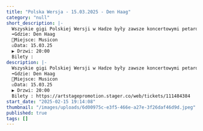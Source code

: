 ```yaml
---
title: "Polska Wersja - 15.03.2025 - Den Haag"
category: "null"
short_description: |-
  Wszyskie gigi Polskiej Wersji w Hadze były zawsze koncertowymi petardami, w wypełnionym po brzegi klubie Musicon! Zapraszamy wszystkich na ten koncert, gdyż tak będzie i tym razem.
  ➡️Gdzie: Den Haag
  📍Miejsce: Musicon
  ☑️Data: 15.03.25
  ▶️ Drzwi: 20:00
  Bilety :
description: |-
  Wszyskie gigi Polskiej Wersji w Hadze były zawsze koncertowymi petardami, w wypełnionym po brzegi klubie Musicon! Zapraszamy wszystkich na ten koncert, gdyż tak będzie i tym razem.
  ➡️Gdzie: Den Haag
  📍Miejsce: Musicon
  ☑️Data: 15.03.25
  ▶️ Drzwi: 20:00
  Bilety : https://artstagepromotion.stager.co/web/tickets/111484384
start_date: "2025-02-15 19:14:08"
thumbnail: "/images/uploads/6d00975c-e3f5-466e-a27e-3f26daf46d9d.jpeg"
published: true
tags: []
---
```

